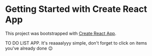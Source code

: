 # Getting Started with Create React App

This project was bootstrapped with [Create React App](https://github.com/facebook/create-react-app).

TO DO LIST APP. It's reaaaalyyy simple, don't forget to click on items you've already done 😉

